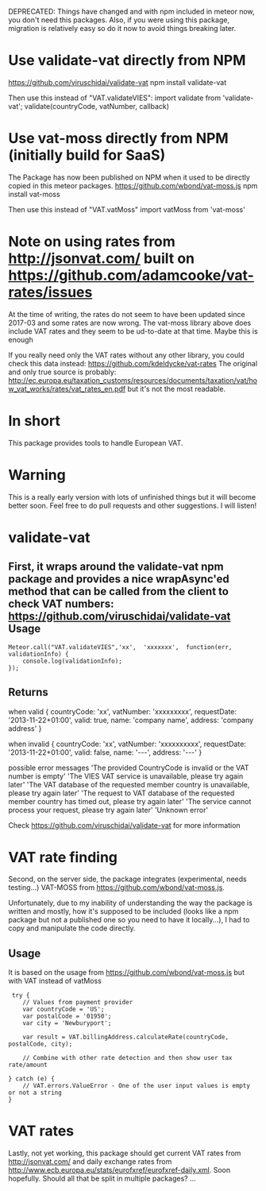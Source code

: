 DEPRECATED: Things have changed and with npm included in meteor now, you don't need this packages. Also, if you were using this package, migration is relatively easy so do it now to avoid things breaking later.

# Use validate-vat directly from NPM
https://github.com/viruschidai/validate-vat
    npm install validate-vat

Then use this instead of "VAT.validateVIES": 
    import validate from 'validate-vat';
    validate(countryCode, vatNumber, callback)


# Use vat-moss directly from NPM (initially build for SaaS)
The Package has now been published on NPM when it used to be directly copied in this meteor packages. https://github.com/wbond/vat-moss.js
    npm install vat-moss

Then use this instead of "VAT.vatMoss"
  import vatMoss from 'vat-moss'

# Note on using rates from http://jsonvat.com/ built on https://github.com/adamcooke/vat-rates/issues
At the time of writing, the rates do not seem to have been updated since 2017-03 and some rates are now wrong. 
The vat-moss library above does include VAT rates and they seem to be ud-to-date at that time. Maybe this is enough

If you really need only the VAT rates without any other library, you could check this data instead: https://github.com/kdeldycke/vat-rates
The original and only true source is probably: http://ec.europa.eu/taxation_customs/resources/documents/taxation/vat/how_vat_works/rates/vat_rates_en.pdf but it's not the most readable.

In short
========

This package provides tools to handle European VAT.

Warning
=======

This is a really early version with lots of unfinished things but it will become better soon. Feel free to do pull requests and other suggestions. I will listen!

validate-vat
============
First, it wraps around the validate-vat npm package and provides a nice wrapAsync'ed method that can be called from the client to check VAT numbers: https://github.com/viruschidai/validate-vat
Usage
-----

    Meteor.call("VAT.validateVIES",'xx',  'xxxxxxx',  function(err, validationInfo) {
        console.log(validationInfo);
    });

Returns
-------

when valid
    {
      countryCode: 'xx',
      vatNumber: 'xxxxxxxxx',
      requestDate: '2013-11-22+01:00',
      valid: true,
      name: 'company name',
      address: 'company address'
    }

when invalid
    {
      countryCode: 'xx',
      vatNumber: 'xxxxxxxxxx',
      requestDate: '2013-11-22+01:00',
      valid: false,
      name: '---',
      address: '---'
    }

possible error messages
      'The provided CountryCode is invalid or the VAT number is empty'
      'The VIES VAT service is unavailable, please try again later'
      'The VAT database of the requested member country is unavailable, please try again later'
      'The request to VAT database of the requested member country has timed out, please try again later'
      'The service cannot process your request, please try again later'
      'Unknown error'

Check https://github.com/viruschidai/validate-vat for more information

VAT rate finding
================

Second, on the server side, the package integrates (experimental, needs testing...) VAT-MOSS from https://github.com/wbond/vat-moss.js.

Unfortunately, due to my inability of understanding the way the package is written and mostly, how it's supposed to be included (looks like a npm package but not a published one so you need to have it locally...), I had to copy and manipulate the code directly.

Usage
-----
It is based on the usage from https://github.com/wbond/vat-moss.js but with VAT instead of vatMoss

     try {
        // Values from payment provider
        var countryCode = 'US';
        var postalCode = '01950';
        var city = 'Newburyport';

        var result = VAT.billingAddress.calculateRate(countryCode, postalCode, city);

        // Combine with other rate detection and then show user tax rate/amount

    } catch (e) {
        // VAT.errors.ValueError - One of the user input values is empty or not a string
    }



VAT rates
=========
Lastly, not yet working, this package should get current VAT rates from http://jsonvat.com/ and daily exchange rates from http://www.ecb.europa.eu/stats/eurofxref/eurofxref-daily.xml. Soon hopefully.
Should all that be split in multiple packages? ...
